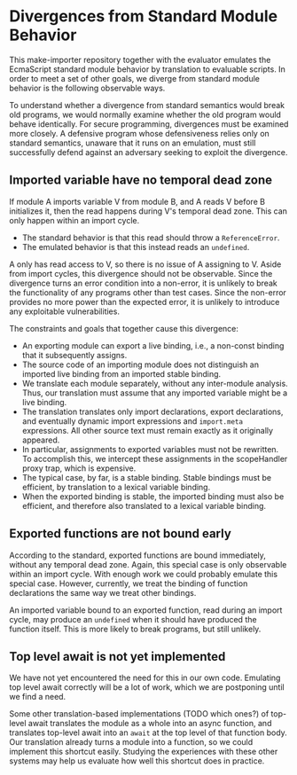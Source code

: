 # Divergences from Standard Module Behavior

This make-importer repository together with the evaluator emulates the EcmaScript standard module behavior by translation to evaluable scripts. In order to meet a set of other goals, we diverge from standard module behavior is the following observable ways.

To understand whether a divergence from standard semantics would break old programs, we would normally examine whether the old program would behave identically. For secure programming, divergences must be examined more closely. A defensive program whose defensiveness relies only on standard semantics, unaware that it runs on an emulation, must still successfully defend against an adversary seeking to exploit the divergence.

## Imported variable have no temporal dead zone

If module A imports variable V from module B, and A reads V before B initializes it, then the read happens during V's temporal dead zone. This can only happen within an import cycle.

   * The standard behavior is that this read should throw a `ReferenceError`.
   * The emulated behavior is that this instead reads an `undefined`.

A only has read access to V, so there is no issue of A assigning to V. Aside from import cycles, this divergence should not be observable. Since the divergence turns an error condition into a non-error, it is unlikely to break the functionality of any programs other than test cases. Since the non-error provides no more power than the expected error, it is unlikely to introduce any exploitable vulnerabilities.

The constraints and goals that together cause this divergence:

   * An exporting module can export a live binding, i.e., a non-const binding that it subsequently assigns.
   * The source code of an importing module does not distinguish an imported live binding from an imported stable binding.
   * We translate each module separately, without any inter-module analysis. Thus, our translation must assume that any imported variable might be a live binding.
   * The translation translates only import declarations, export declarations, and eventually dynamic import expressions and `import.meta` expressions. All other source text must remain exactly as it originally appeared.
   * In particular, assignments to exported variables must not be rewritten. To accomplish this, we intercept these assignments in the scopeHandler proxy trap, which is expensive.
   * The typical case, by far, is a stable binding. Stable bindings must be efficient, by translation to a lexical variable binding.
   * When the exported binding is stable, the imported binding must also be efficient, and therefore also translated to a lexical variable binding.

## Exported functions are not bound early

According to the standard, exported functions are bound immediately, without any temporal dead zone. Again, this special case is only observable within an import cycle. With enough work we could probably emulate this special case. However, currently, we treat the binding of function declarations the same way we treat other bindings.

An imported variable bound to an exported function, read during an import cycle, may produce an `undefined` when it should have produced the function itself. This is more likely to break programs, but still unlikely.

## Top level await is not yet implemented

We have not yet encountered the need for this in our own code. Emulating top level await correctly will be a lot of work, which we are postponing until we find a need.

Some other translation-based implementations (TODO which ones?) of top-level await translates the module as a whole into an async function, and translates top-level await into an `await` at the top level of that function body. Our translation already turns a module into a function, so we could implement this shortcut easily. Studying the experiences with these other systems may help us evaluate how well this shortcut does in practice.
